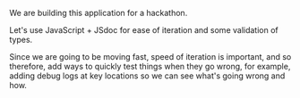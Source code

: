 We are building this application for a hackathon.

Let's use JavaScript + JSdoc for ease of iteration and some validation of types. 

Since we are going to be moving fast, speed of iteration is important, and so therefore, add ways to quickly test things when they go wrong, for example, adding debug logs at key locations so we can see what's going wrong and how.